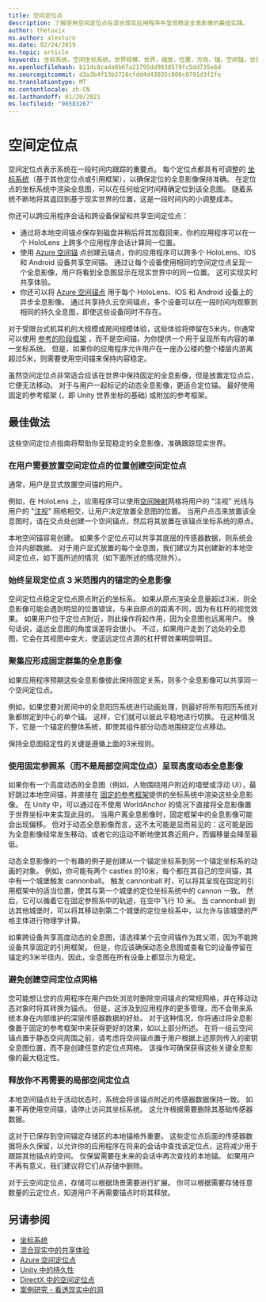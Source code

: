 ```yaml
---
title: 空间定位点
description: 了解使用空间定位点在混合现实应用程序中呈现稳定全息影像的最佳实践。
author: thetuvix
ms.author: alexturn
ms.date: 02/24/2019
ms.topic: article
keywords: 坐标系统，空间坐标系统，世界规模，世界，缩放，位置，方向，锚，空间锚，世界锁定，世界锁定，暂留，共享，混合现实耳机，windows mixed reality 耳机，虚拟现实耳机，HoloLens
ms.openlocfilehash: b11dc8cada8b67a21795dd9838579fc5dd735e6d
ms.sourcegitcommit: d3a3b4f13b3728cfdd4d43035c806c0791d3f2fe
ms.translationtype: MT
ms.contentlocale: zh-CN
ms.lasthandoff: 01/20/2021
ms.locfileid: "98583267"
---
```

# <a name="spatial-anchors"></a>空间定位点

空间定位点表示系统在一段时间内跟踪的重要点。 每个定位点都具有可调整的 [坐标系统](coordinate-systems.md)（基于其他定位点或引用框架），以确保定位的全息影像保持准确。  在定位点的坐标系统中渲染全息图，可以在任何给定时间精确定位到该全息图。 随着系统不断地将其返回到基于现实世界的位置，这是一段时间内的小调整成本。

你还可以跨应用程序会话和跨设备保留和共享空间定位点：
* 通过将本地空间锚点保存到磁盘并稍后将其加载回来，你的应用程序可以在一个 HoloLens 上跨多个应用程序会话计算同一位置。
* 使用 <a href="/azure/spatial-anchors/overview" target="_blank">Azure 空间锚</a> 点创建云锚点，你的应用程序可以跨多个 HoloLens、IOS 和 Android 设备共享空间锚。 通过让每个设备使用相同的空间定位点呈现一个全息影像，用户将看到全息图显示在现实世界中的同一位置。 这可实现实时共享体验。
* 你还可以将 <a href="/azure/spatial-anchors/overview" target="_blank">Azure 空间锚点</a> 用于每个 HoloLens、IOS 和 Android 设备上的异步全息影像。 通过共享持久云空间锚点，多个设备可以在一段时间内观察到相同的持久全息图，即使这些设备同时不存在。

对于受限台式机耳机的大规模或房间规模体验，这些体验将停留在5米内，你通常可以使用 [参考的阶段框架](coordinate-systems.md#stage-frame-of-reference) ，而不是空间锚，为你提供一个用于呈现所有内容的单一坐标系统。 但是，如果你的应用程序允许用户在一座办公楼的整个楼层内游离超过5米，则需要使用空间锚来保持内容稳定。

虽然空间定位点非常适合应该在世界中保持固定的全息影像，但是放置定位点后，它便无法移动。 对于与用户一起标记的动态全息影像，更适合定位锚。 最好使用固定的参考框架 (，即 Unity 世界坐标的基础) 或附加的参考框架。

## <a name="best-practices"></a>最佳做法

这些空间定位点指南将帮助你呈现稳定的全息影像，准确跟踪现实世界。

### <a name="create-spatial-anchors-where-users-place-them"></a>在用户需要放置空间定位点的位置创建空间定位点

通常，用户是显式放置空间锚的用户。

例如，在 HoloLens 上，应用程序可以使用[空间映射](spatial-mapping.md)网格将用户的 "注视" 光线与用户的 "[注视](gaze-and-commit.md)" 网格相交，让用户决定放置全息图的位置。 当用户点击来放置该全息图时，请在交点处创建一个空间锚点，然后将其放置在该锚点坐标系统的原点。

本地空间锚容易创建。 如果多个定位点可以共享其底层的传感器数据，则系统会合并内部数据。 对于用户显式放置的每个全息图，我们建议为其创建新的本地空间定位点，如下面所述的情况（如下面所述的情况除外）。

### <a name="always-render-anchored-holograms-within-3-meters-of-their-anchor"></a>始终呈现定位点 3 米范围内的锚定的全息影像

空间定位点稳定定位点原点附近的坐标系。 如果从原点渲染全息量超过3米，则全息影像可能会遇到明显的位置错误，与来自原点的距离不同，因为有杠杆的视觉效果。 如果用户位于定位点附近，则此操作将起作用，因为全息图也远离用户。 换句话说，遥远全息图的角度误差将会很小。 不过，如果用户走到了远处的全息图，它会在其视图中变大，使遥远定位点源的杠杆臂效果明显明显。

### <a name="group-holograms-that-should-form-a-rigid-cluster"></a>聚集应形成固定群集的全息影像

如果应用程序预期这些全息影像彼此保持固定关系，则多个全息影像可以共享同一个空间定位点。

例如，如果您要对房间中的全息阳历系统进行动画处理，则最好将所有阳历系统对象都绑定到中心的单个锚。 这样，它们就可以彼此平稳地进行切换。 在这种情况下，它是一个锚定的整体系统，即使其组件部分动态地围绕定位点移动。

保持全息图稳定性的关键是遵循上面的3米规则。

### <a name="render-highly-dynamic-holograms-using-the-stationary-frame-of-reference-instead-of-a-local-spatial-anchor"></a>使用固定参照系（而不是局部空间定位点）呈现高度动态全息影像

如果你有一个高度动态的全息图（例如，人物围绕用户附近的墙壁或浮动 UI），最好跳过本地空间锚，并直接在 [固定的参考框架](coordinate-systems.md#stationary-frame-of-reference)提供的坐标系统中渲染这些全息影像。 在 Unity 中，可以通过在不使用 WorldAnchor 的情况下直接将全息影像置于世界坐标中来实现此目的。 当用户离全息影像时，固定框架中的全息影像可能会出现偏移。 但对于动态全息影像而言，这不太可能是显而易见的：这可能是因为全息影像经常发生移动，或者它的运动不断地使其靠近用户，而偏移量会降至最低。

动态全息影像的一个有趣的例子是创建从一个锚定坐标系到另一个锚定坐标系的动画的对象。 例如，你可能有两个 castles 的10米，每个都在其自己的空间锚，其中有一个城堡触发 cannonball。 触发 cannonball 时，可以将其呈现在固定的引用框架中的适当位置，使其与第一个城堡的定位坐标系统中的 cannon 一致。 然后，它可以循着它在固定参照系中的轨迹，在空中飞行 10 米。 当 cannonball 到达其他城堡时，可以将其移动到第二个城堡的定位坐标系中，以允许与该城堡的严格主体进行物理学计算。

如果跨设备共享高度动态的全息图，请选择某个云空间锚作为其父项，因为不能跨设备共享固定的引用框架。  但是，你应该确保动态全息图或查看它的设备停留在锚定的3米半径内，因此，全息图在所有设备上都显示为稳定。

### <a name="avoid-creating-a-grid-of-spatial-anchors"></a>避免创建空间定位点网格

您可能想让您的应用程序在用户四处浏览时删除空间锚点的常规网格，并在移动动态对象时将其转换为锚点。 但是，这涉及到应用程序的更多管理，而不会带来系统本身在内部维护的深层传感器数据的好处。 对于这种情况，你将通过将全息影像置于固定的参考框架中来获得更好的效果，如以上部分所述。
在将一组云空间锚点置于静态空间周围之前，请考虑将空间锚点置于用户根据上述原则传入的密钥全息图位置，而不是创建任意的定位点网格。 该操作可确保获得这些关键全息影像的最大稳定性。

### <a name="release-local-spatial-anchors-you-no-longer-need"></a>释放你不再需要的局部空间定位点

本地空间锚点处于活动状态时，系统会将该锚点附近的传感器数据保持一致。 如果不再使用空间锚，请停止访问其坐标系统。 这允许根据需要删除其基础传感器数据。

这对于已保存到空间锚定存储区的本地锚格外重要。 这些定位点后面的传感器数据将永久保留，以允许你的应用程序在将来的会话中查找该定位点，这将减少用于跟踪其他锚点的空间。 仅保留需要在未来的会话中再次查找的本地锚。 如果用户不再有意义，我们建议将它们从存储中删除。

对于云空间定位点，存储可以根据场景需要进行扩展。 你可以根据需要存储任意数量的云定位点，知道用户不再需要锚点时将其释放。

## <a name="see-also"></a>另请参阅

* [坐标系统](coordinate-systems.md)
* [混合现实中的共享体验](../develop/platform-capabilities-and-apis/shared-experiences-in-mixed-reality.md)
* <a href="/azure/spatial-anchors" target="_blank">Azure 空间定位点</a>
* [Unity 中的持久性](../develop/unity/persistence-in-unity.md)
* [DirectX 中的空间定位点](../develop/native/coordinate-systems-in-directx.md#place-holograms-in-the-world-using-spatial-anchors)
* [案例研究 - 看透现实中的洞](../out-of-scope/case-study-looking-through-holes-in-your-reality.md)